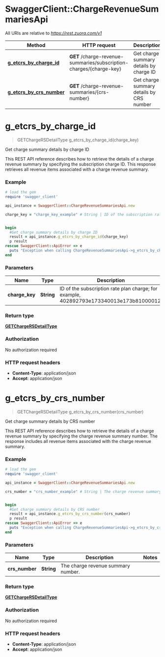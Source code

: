 # SwaggerClient::ChargeRevenueSummariesApi

All URIs are relative to *https://rest.zuora.com/v1*

Method | HTTP request | Description
------------- | ------------- | -------------
[**g_etcrs_by_charge_id**](ChargeRevenueSummariesApi.md#g_etcrs_by_charge_id) | **GET** /charge-revenue-summaries/subscription-charges/{charge-key} | Get charge summary details by charge ID
[**g_etcrs_by_crs_number**](ChargeRevenueSummariesApi.md#g_etcrs_by_crs_number) | **GET** /charge-revenue-summaries/{crs-number} | Get charge summary details by CRS number


# **g_etcrs_by_charge_id**
> GETChargeRSDetailType g_etcrs_by_charge_id(charge_key)

Get charge summary details by charge ID

This REST API reference describes how to retrieve the details of a charge revenue summary by specifying the subscription charge ID. This response retrieves all revenue items associated with a charge revenue summary. 

### Example
```ruby
# load the gem
require 'swagger_client'

api_instance = SwaggerClient::ChargeRevenueSummariesApi.new

charge_key = "charge_key_example" # String | ID of the subscription rate plan charge; for example, 402892793e173340013e173b81000012. 


begin
  #Get charge summary details by charge ID
  result = api_instance.g_etcrs_by_charge_id(charge_key)
  p result
rescue SwaggerClient::ApiError => e
  puts "Exception when calling ChargeRevenueSummariesApi->g_etcrs_by_charge_id: #{e}"
end
```

### Parameters

Name | Type | Description  | Notes
------------- | ------------- | ------------- | -------------
 **charge_key** | **String**| ID of the subscription rate plan charge; for example, 402892793e173340013e173b81000012.  | 

### Return type

[**GETChargeRSDetailType**](GETChargeRSDetailType.md)

### Authorization

No authorization required

### HTTP request headers

 - **Content-Type**: application/json
 - **Accept**: application/json



# **g_etcrs_by_crs_number**
> GETChargeRSDetailType g_etcrs_by_crs_number(crs_number)

Get charge summary details by CRS number

This REST API reference describes how to retrieve the details of a charge revenue summary by specifying the charge revenue summary number. The response includes all revenue items associated with the charge revenue summary. 

### Example
```ruby
# load the gem
require 'swagger_client'

api_instance = SwaggerClient::ChargeRevenueSummariesApi.new

crs_number = "crs_number_example" # String | The charge revenue summary number. 


begin
  #Get charge summary details by CRS number
  result = api_instance.g_etcrs_by_crs_number(crs_number)
  p result
rescue SwaggerClient::ApiError => e
  puts "Exception when calling ChargeRevenueSummariesApi->g_etcrs_by_crs_number: #{e}"
end
```

### Parameters

Name | Type | Description  | Notes
------------- | ------------- | ------------- | -------------
 **crs_number** | **String**| The charge revenue summary number.  | 

### Return type

[**GETChargeRSDetailType**](GETChargeRSDetailType.md)

### Authorization

No authorization required

### HTTP request headers

 - **Content-Type**: application/json
 - **Accept**: application/json



